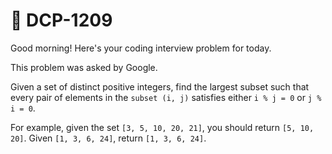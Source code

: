 # **📌 DCP-1209** 

Good morning! Here's your coding interview problem for today.

This problem was asked by Google.

Given a set of distinct positive integers, find the largest subset such that every pair of elements in the `subset (i, j)` satisfies either `i % j = 0` or `j % i = 0`.

For example, given the set `[3, 5, 10, 20, 21]`, you should return `[5, 10, 20]`. Given `[1, 3, 6, 24]`, return `[1, 3, 6, 24]`.

